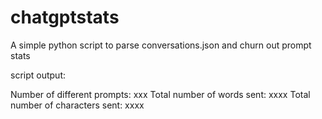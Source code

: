 # chatgptstats
A simple python script to parse conversations.json and churn out prompt stats

script output:

Number of different prompts: xxx
Total number of words sent: xxxx
Total number of characters sent: xxxx
